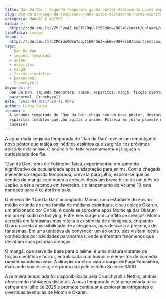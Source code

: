 ```yaml
---
title: Dan Da Dan | Segunda temporada ganha pôster destacando novos espíritos
slug: dan-da-dan-segunda-temporada-ganha-pster-destacando-novos-espritos
categoria: MANGÁS E ANIMES
midia: >-
  https://cdn.ome.lt/VZV_FyoAZ_6oEfJCOgU-Ct5S38o=/987x0/smart/uploads/conteudo/fotos/OMELETE_CAPA_-_2025-04-03T133626.342.png
tipoMidia: imagem
thumb: >-
  https://cdn.ome.lt/cCPQYdo9Q3nTdogfI6E4Xu2knhE=/480x360/smart/extras/conteudos/omelete_THUMB_-_2025-04-03T133604.313.png
tags:
  - Dan Da Dan
  - segunda temporada
  - anime
  - espíritos
  - mangá
  - ficção científica
  - paranormal
  - Crunchyroll
keywords: >-
  Dan Da Dan, segunda temporada, anime, espíritos, mangá, ficção científica,
  paranormal, Crunchyroll
data: '2025-04-03T17:10:41.004Z'
author: Luana Souza
resumo: >-
  A segunda temporada de 'Dan da Dan' chega com um novo pôster, destacando os
  espíritos inéditos que vão agitar o anime. Estreia em julho promete mais
  sucesso!
---
```


A aguardada segunda temporada de 'Dan da Dan' revelou um empolgante novo pôster que realça os inéditos espíritos que surgirão nos próximos episódios do anime. O anúncio foi feito recentemente e já aguça a curiosidade dos fãs.

'Dan da Dan', obra de Yukinobu Tatsu, experimentou um aumento significativo de popularidade após a adaptação para anime. Com a chegada iminente da segunda temporada, prevista para julho, espera-se que as vendas do mangá continuem a crescer. Após um breve hiato de um mês no Japão, a série retomou em fevereiro, e o lançamento do Volume 19 está marcado para 4 de abril no país.

O enredo de 'Dan Da Dan' acompanha Momo, uma estudante do ensino médio oriunda de uma família de médiuns espirituais, e seu colega Okarun, um aficionado por OVNIs. A dupla se aproxima após Momo ajudar Okarun em um episódio de bullying. Entre eles surge um conflito de crenças: Momo acredita em fantasmas mas rejeita a existência de alienígenas, enquanto Okarun aceita a possibilidade de alienígenas, mas descarta a presença de fantasmas. Em uma tentativa de convencer um ao outro, eles visitam locais conhecidos por atividades paranormais, onde enfrentam fenômenos que desafiam suas próprias crenças.

O mangá, que serve de base para o anime, é uma mistura vibrante de ficção científica e horror, entrelaçada com humor e elementos de comédia romântica adolescente. A direção da série está a cargo de Fuga Yamashiro, marcando sua estreia, e é produzida pelo estúdio Science SARU.

A primeira temporada foi disponibilizada pela Crunchyroll e Netflix, ambas oferecendo dublagens distintas. A nova temporada está programada para estrear em julho de 2025 e promete continuar a explorar as intrigantes e divertidas aventuras de Momo e Okarun.
